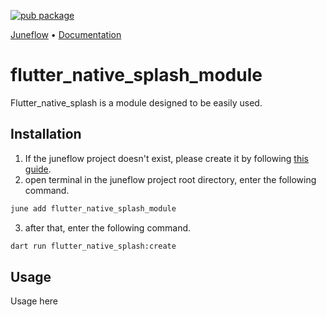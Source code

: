 [![pub package](https://img.shields.io/pub/v/flutter_native_splash_module.svg)](https://pub.dartlang.org/packages/flutter_native_splash_module)

<p>
  <a href="https://github.com/melodysdreamj/juneflow">Juneflow</a> •
  <a href="https://doc.juneflow.org/get-started">Documentation</a>
</p>

# flutter_native_splash_module
Flutter_native_splash is a module designed to be easily used.

##  Installation
1. If the juneflow project doesn't exist, please create it by following [this guide](https://doc.juneflow.org/get-started).
2. open terminal in the juneflow project root directory, enter the following command.
 ```bash
 june add flutter_native_splash_module
 ```
3. after that, enter the following command.
 ```bash
dart run flutter_native_splash:create
 ```

## Usage
Usage here
